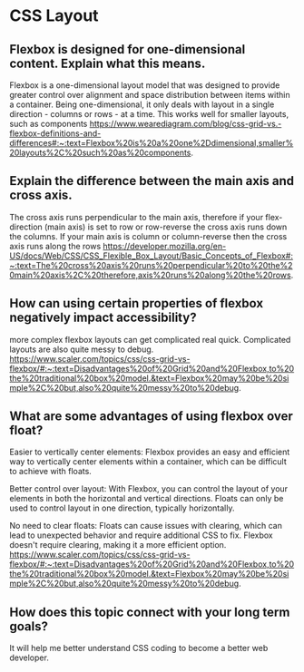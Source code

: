 # CSS Layout

## Flexbox is designed for one-dimensional content. Explain what this means.

Flexbox is a one-dimensional layout model that was designed to provide greater control over alignment and space distribution between items within a container. Being one-dimensional, it only deals with layout in a single direction - columns or rows - at a time. This works well for smaller layouts, such as components
https://www.wearediagram.com/blog/css-grid-vs.-flexbox-definitions-and-differences#:~:text=Flexbox%20is%20a%20one%2Ddimensional,smaller%20layouts%2C%20such%20as%20components.

## Explain the difference between the main axis and cross axis.

The cross axis runs perpendicular to the main axis, therefore if your flex-direction (main axis) is set to row or row-reverse the cross axis runs down the columns. If your main axis is column or column-reverse then the cross axis runs along the rows
https://developer.mozilla.org/en-US/docs/Web/CSS/CSS_Flexible_Box_Layout/Basic_Concepts_of_Flexbox#:~:text=The%20cross%20axis%20runs%20perpendicular%20to%20the%20main%20axis%2C%20therefore,axis%20runs%20along%20the%20rows.

## How can using certain properties of flexbox negatively impact accessibility?

more complex flexbox layouts can get complicated real quick. Complicated layouts are also quite messy to debug.
https://www.scaler.com/topics/css/css-grid-vs-flexbox/#:~:text=Disadvantages%20of%20Grid%20and%20Flexbox,to%20the%20traditional%20box%20model.&text=Flexbox%20may%20be%20simple%2C%20but,also%20quite%20messy%20to%20debug.

## What are some advantages of using flexbox over float?

Easier to vertically center elements: Flexbox provides an easy and efficient way to vertically center elements within a container, which can be difficult to achieve with floats.

Better control over layout: With Flexbox, you can control the layout of your elements in both the horizontal and vertical directions. Floats can only be used to control layout in one direction, typically horizontally.

No need to clear floats: Floats can cause issues with clearing, which can lead to unexpected behavior and require additional CSS to fix. Flexbox doesn't require clearing, making it a more efficient option.
https://www.scaler.com/topics/css/css-grid-vs-flexbox/#:~:text=Disadvantages%20of%20Grid%20and%20Flexbox,to%20the%20traditional%20box%20model.&text=Flexbox%20may%20be%20simple%2C%20but,also%20quite%20messy%20to%20debug.

## How does this topic connect with your long term goals?

It will help me better understand CSS coding to become a better web developer.